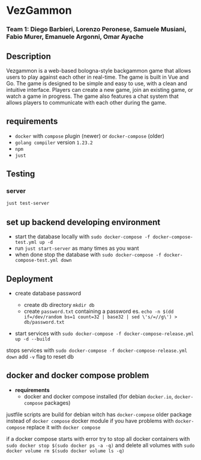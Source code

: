 # VezGammon
### Team 1: Diego Barbieri, Lorenzo Peronese, Samuele Musiani, Fabio Murer, Emanuele Argonni, Omar Ayache 
## Description

Vezgammon is a web-based bologna-style backgammon game that allows users to play against each other in real-time. The game is built in Vue and Go. The game is designed to be simple and easy to use, with a clean and intuitive interface. Players can create a new game, join an existing game, or watch a game in progress. The game also features a chat system that allows players to communicate with each other during the game.


## requirements

- `docker` with `compose` plugin (newer) or  `docker-compose` (older)
- `golang compiler` version `1.23.2`
- `npm`
- `just`

## Testing 

### server 

```bash
just test-server
```

## set up backend developing environment

- start the database locally with `sudo docker-compose -f docker-compose-test.yml up -d`
- run `just start-server` as many times as you want
- when done stop the database with `sudo docker-compose -f docker-compose-test.yml down`


## Deployment

- create database password
    - create db directory `mkdir db`
    - create `password.txt` containing a password es. `echo -n $(dd if=/dev/random bs=1 count=32 | base32 | sed \'s/=//g\') > db/password.txt` 

- start services with `sudo docker-compose -f docker-compose-release.yml up -d --build`

stops services with `sudo docker-compose -f docker-compose-release.yml down` add `-v` flag to reset db

## docker and docker compose problem

- __requirements__
    - docker and docker compose installed (for debian `docker.io`, `docker-compose` packages)

justfile scripts are build for debian witch has `docker-compose` older package instead of `docker compose` docker module
if you have problems with `docker-compose` replace it with `docker compose`

if a docker compose starts with error try to stop all docker containers with `sudo docker stop $(sudo docker ps -a -q)` and delete all volumes with `sudo docker volume rm $(sudo docker volume ls -q)`